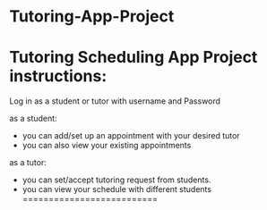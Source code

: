 # Tutoring-App-Project
Tutoring Scheduling App Project
instructions:
==========================
Log in as a student or tutor with username and Password

as a student: 
- you can add/set up an appointment with your desired tutor
- you can also view your existing appointments

as a tutor:
- you can set/accept tutoring request from students.
- you can view your schedule with different students
==========================
